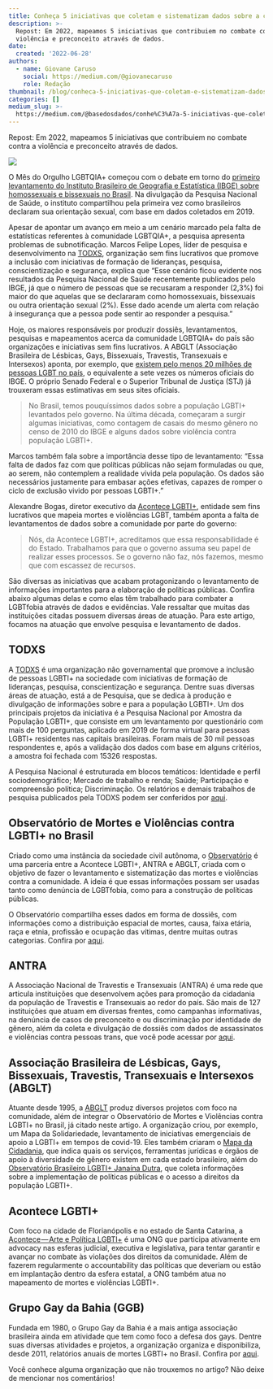 ```yaml
---
title: Conheça 5 iniciativas que coletam e sistematizam dados sobre a comunidade 🌈
description: >-
  Repost: Em 2022, mapeamos 5 iniciativas que contribuiem no combate contra a
  violência e preconceito através de dados.
date:
  created: '2022-06-28'
authors:
  - name: Giovane Caruso
    social: https://medium.com/@giovanecaruso
    role: Redação
thumbnail: /blog/conheca-5-iniciativas-que-coletam-e-sistematizam-dados-sobre-a-comunidade/image_0.jpg
categories: []
medium_slug: >-
  https://medium.com/@basedosdados/conhe%C3%A7a-5-iniciativas-que-coletam-e-sistematizam-dados-sobre-a-comunidade-08b71616cb76
---
```


Repost: Em 2022, mapeamos 5 iniciativas que contribuiem no combate contra a violência e preconceito através de dados.

<Image src="/blog/conheca-5-iniciativas-que-coletam-e-sistematizam-dados-sobre-a-comunidade/image_0.jpg" caption="Photo by [Alexander Grey](https://unsplash.com/@sharonmccutcheon) on [Unsplash](https://unsplash.com)"/>

O Mês do Orgulho LGBTQIA+ começou com o debate em torno do [primeiro levantamento do Instituto Brasileiro de Geografia e Estatística (IBGE) sobre homossexuais e bissexuais no Brasil](https://g1.globo.com/jornal-nacional/noticia/2022/05/25/ibge-divulga-primeiro-levantamento-sobre-homossexuais-e-bissexuais-no-brasil.ghtml). Na divulgação da Pesquisa Nacional de Saúde, o instituto compartilhou pela primeira vez como brasileiros declaram sua orientação sexual, com base em dados coletados em 2019.

Apesar de apontar um avanço em meio a um cenário marcado pela falta de estatísticas referentes à comunidade LGBTQIA+, a pesquisa apresenta problemas de subnotificação. Marcos Felipe Lopes, líder de pesquisa e desenvolvimento na [TODXS](https://www.todxs.org/), organização sem fins lucrativos que promove a inclusão com iniciativas de formação de lideranças, pesquisa, conscientização e segurança, explica que “Esse cenário ficou evidente nos resultados da Pesquisa Nacional de Saúde recentemente publicados pelo IBGE, já que o número de pessoas que se recusaram a responder (2,3%) foi maior do que aquelas que se declararam como homossexuais, bissexuais ou outra orientação sexual (2%). Esse dado acende um alerta com relação à insegurança que a pessoa pode sentir ao responder a pesquisa.”

Hoje, os maiores responsáveis por produzir dossiês, levantamentos, pesquisas e mapeamentos acerca da comunidade LGBTQIA+ do país são organizações e iniciativas sem fins lucrativos. A ABGLT (Associação Brasileira de Lésbicas, Gays, Bissexuais, Travestis, Transexuais e Intersexos) aponta, por exemplo, que [existem pelo menos 20 milhões de pessoas LGBT no país](https://www.politize.com.br/lgbtfobia-brasil-fatos-numeros-polemicas/), o equivalente a sete vezes os números oficiais do IBGE. O próprio Senado Federal e o Superior Tribunal de Justiça (STJ) já trouxeram essas estimativas em seus sites oficiais.

<Blockquote>
No Brasil, temos pouquíssimos dados sobre a população LGBTI+ levantados pelo governo. Na última década, começaram a surgir algumas iniciativas, como contagem de casais do mesmo gênero no censo de 2010 do IBGE e alguns dados sobre violência contra população LGBTI+.
</Blockquote>

Marcos também fala sobre a importância desse tipo de levantamento: “Essa falta de dados faz com que políticas públicas não sejam formuladas ou que, ao serem, não contemplem a realidade vivida pela população. Os dados são necessários justamente para embasar ações efetivas, capazes de romper o ciclo de exclusão vivido por pessoas LGBTI+.”

Alexandre Bogas, diretor executivo da [Acontece LGBTI+](https://acontecelgbti.org/), entidade sem fins lucrativos que mapeia mortes e violências LGBT, também aponta a falta de levantamentos de dados sobre a comunidade por parte do governo:

<Blockquote>
Nós, da Acontece LGBTI+, acreditamos que essa responsabilidade é do Estado. Trabalhamos para que o governo assuma seu papel de realizar esses processos. Se o governo não faz, nós fazemos, mesmo que com escassez de recursos.
</Blockquote>

São diversas as iniciativas que acabam protagonizando o levantamento de informações importantes para a elaboração de políticas públicas. Confira abaixo algumas delas e como elas têm trabalhado para combater a LGBTfobia através de dados e evidências. Vale ressaltar que muitas das instituições citadas possuem diversas áreas de atuação. Para este artigo, focamos na atuação que envolve pesquisa e levantamento de dados.

## TODXS

A [TODXS](https://www.todxs.org/) é uma organização não governamental que promove a inclusão de pessoas LGBTI+ na sociedade com iniciativas de formação de lideranças, pesquisa, conscientização e segurança. Dentre suas diversas áreas de atuação, está a de Pesquisa, que se dedica à produção e divulgação de informações sobre e para a população LGBTI+. Um dos principais projetos da iniciativa é a Pesquisa Nacional por Amostra da População LGBTI+, que consiste em um levantamento por questionário com mais de 100 perguntas, aplicado em 2019 de forma virtual para pessoas LGBTI+ residentes nas capitais brasileiras. Foram mais de 30 mil pessoas respondentes e, após a validação dos dados com base em alguns critérios, a amostra foi fechada com 15326 respostas.

A Pesquisa Nacional é estruturada em blocos temáticos: Identidade e perfil sociodemográfico; Mercado de trabalho e renda; Saúde; Participação e compreensão política; Discriminação. Os relatórios e demais trabalhos de pesquisa publicados pela TODXS podem ser conferidos por [aqui](https://www.todxs.org/biblioteca/).

## Observatório de Mortes e Violências contra LGBTI+ no Brasil

Criado como uma instância da sociedade civil autônoma, o [Observatório](https://observatoriomorteseviolenciaslgbtibrasil.org/) é uma parceria entre a Acontece LGBTI+, ANTRA e ABGLT, criada com o objetivo de fazer o levantamento e sistematização das mortes e violências contra a comunidade. A ideia é que essas informações possam ser usadas tanto como denúncia de LGBTfobia, como para a construção de políticas públicas.

O Observatório compartilha esses dados em forma de dossiês, com informações como a distribuição espacial de mortes, causa, faixa etária, raça e etnia, profissão e ocupação das vítimas, dentre muitas outras categorias. Confira por [aqui](https://observatoriomorteseviolenciaslgbtibrasil.org/todos-dossies/mortes-lgbt-brasil/).

## ANTRA

A Associação Nacional de Travestis e Transexuais (ANTRA) é uma rede que articula instituições que desenvolvem ações para promoção da cidadania da população de Travestis e Transexuais ao redor do país. São mais de 127 instituições que atuam em diversas frentes, como campanhas informativas, na denúncia de casos de preconceito e ou discriminação por identidade de gênero, além da coleta e divulgação de dossiês com dados de assassinatos e violências contra pessoas trans, que você pode acessar por [aqui](https://antrabrasil.org/assassinatos/).

## Associação Brasileira de Lésbicas, Gays, Bissexuais, Travestis, Transexuais e Intersexos (ABGLT)

Atuante desde 1995, a [ABGLT](https://www.abglt.org/) produz diversos projetos com foco na comunidade, além de integrar o Observatório de Mortes e Violências contra LGBTI+ no Brasil, já citado neste artigo. A organização criou, por exemplo, um Mapa da Solidariedade, levantamento de iniciativas emergenciais de apoio a LGBTI+ em tempos de covid-19. Eles também criaram o [Mapa da Cidadania](https://www.abglt.org/mapa-da-cidadania), que indica quais os serviços, ferramentas jurídicas e órgãos de apoio à diversidade de gênero existem em cada estado brasileiro, além do [Observatório Brasileiro LGBTI+ Janaína Dutra](https://www.abglt.org/observatorio), que coleta informações sobre a implementação de políticas públicas e o acesso a direitos da população LGBTI+.

## Acontece LGBTI+

Com foco na cidade de Florianópolis e no estado de Santa Catarina, a [Acontece — Arte e Política LGBTI+](https://acontecelgbti.org/) é uma ONG que participa ativamente em advocacy nas esferas judicial, executiva e legislativa, para tentar garantir e avançar no combate às violações dos direitos da comunidade. Além de fazerem regularmente o accountability das políticas que deveriam ou estão em implantação dentro da esfera estatal, a ONG também atua no mapeamento de mortes e violências LGBTI+.

## Grupo Gay da Bahia (GGB)

Fundada em 1980, o Grupo Gay da Bahia é a mais antiga associação brasileira ainda em atividade que tem como foco a defesa dos gays. Dentre suas diversas atividades e projetos, a organização organiza e disponibiliza, desde 2011, relatórios anuais de mortes LGBTI+ no Brasil. Confira por [aqui](https://grupogaydabahia.com/relatorios-anuais-de-morte-de-lgbti/).

Você conhece alguma organização que não trouxemos no artigo? Não deixe de mencionar nos comentários!
